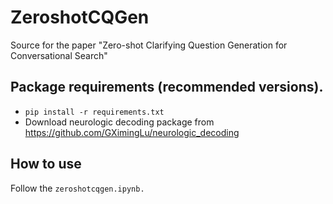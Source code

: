 # ZeroshotCQGen
Source for the paper "Zero-shot Clarifying Question Generation for Conversational Search"

## Package requirements (recommended versions).
* `pip install -r requirements.txt`
* Download neurologic decoding package from https://github.com/GXimingLu/neurologic_decoding

## How to use
Follow the `zeroshotcqgen.ipynb.`
